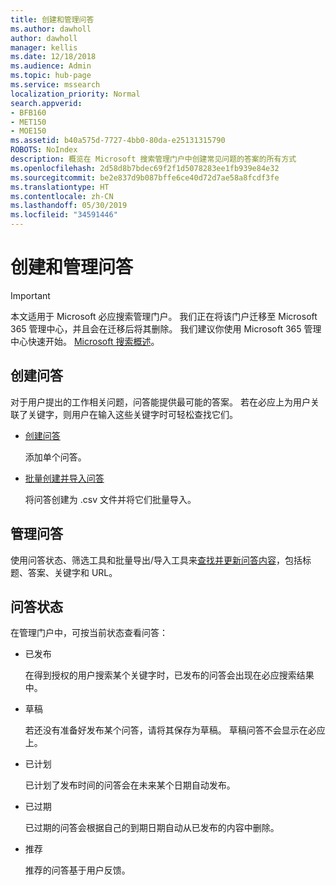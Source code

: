 ```yaml
---
title: 创建和管理问答
ms.author: dawholl
author: dawholl
manager: kellis
ms.date: 12/18/2018
ms.audience: Admin
ms.topic: hub-page
ms.service: mssearch
localization_priority: Normal
search.appverid:
- BFB160
- MET150
- MOE150
ms.assetid: b40a575d-7727-4bb0-80da-e25131315790
ROBOTS: NoIndex
description: 概览在 Microsoft 搜索管理门户中创建常见问题的答案的所有方式
ms.openlocfilehash: 2d58d8b7bdec69f2f1d5078283ee1fb939e84e32
ms.sourcegitcommit: be2e837d9b087bffe6ce40d72d7ae58a8fcdf3fe
ms.translationtype: HT
ms.contentlocale: zh-CN
ms.lasthandoff: 05/30/2019
ms.locfileid: "34591446"
---
```

# <a name="create-and-manage-qas"></a>创建和管理问答

> [!IMPORTANT]
> 本文适用于 Microsoft 必应搜索管理门户。 我们正在将该门户迁移至 Microsoft 365 管理中心，并且会在迁移后将其删除。 我们建议你使用 Microsoft 365 管理中心快速开始。 [Microsoft 搜索概述](overview-microsoft-search.md)。
    
## <a name="create-qas"></a>创建问答

对于用户提出的工作相关问题，问答能提供最可能的答案。 若在必应上为用户关联了关键字，则用户在输入这些关键字时可轻松查找它们。
  
- [创建问答](create-qas.md)
    
    添加单个问答。
    
- [批量创建并导入问答](bulk-create-qas.md)
    
    将问答创建为 .csv 文件并将它们批量导入。
    
## <a name="manage-qas"></a>管理问答

使用问答状态、筛选工具和批量导出/导入工具来[查找并更新问答内容](manage-qas.md)，包括标题、答案、关键字和 URL。
  
## <a name="qa-status"></a>问答状态

在管理门户中，可按当前状态查看问答：
  
- 已发布
    
    在得到授权的用户搜索某个关键字时，已发布的问答会出现在必应搜索结果中。
    
- 草稿
    
    若还没有准备好发布某个问答，请将其保存为草稿。 草稿问答不会显示在必应上。
    
- 已计划
    
    已计划了发布时间的问答会在未来某个日期自动发布。
    
- 已过期
    
    已过期的问答会根据自己的到期日期自动从已发布的内容中删除。
    
- 推荐
    
    推荐的问答基于用户反馈。

  

